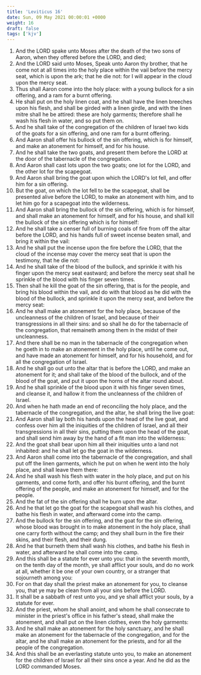```yaml
---
title: 'Leviticus 16'
date: Sun, 09 May 2021 00:00:01 +0000
weight: 16
draft: false
tags: ['kjv'] 
---
```


1. And the LORD spake unto Moses after the death of the two sons of Aaron, when they offered before the LORD, and died;
2. And the LORD said unto Moses, Speak unto Aaron thy brother, that he come not at all times into the holy place within the vail before the mercy seat, which is upon the ark; that he die not: for I will appear in the cloud upon the mercy seat.
3. Thus shall Aaron come into the holy place: with a young bullock for a sin offering, and a ram for a burnt offering.
4. He shall put on the holy linen coat, and he shall have the linen breeches upon his flesh, and shall be girded with a linen girdle, and with the linen mitre shall he be attired: these are holy garments; therefore shall he wash his flesh in water, and so put them on.
5. And he shall take of the congregation of the children of Israel two kids of the goats for a sin offering, and one ram for a burnt offering.
6. And Aaron shall offer his bullock of the sin offering, which is for himself, and make an atonement for himself, and for his house.
7. And he shall take the two goats, and present them before the LORD at the door of the tabernacle of the congregation.
8. And Aaron shall cast lots upon the two goats; one lot for the LORD, and the other lot for the scapegoat.
9. And Aaron shall bring the goat upon which the LORD's lot fell, and offer him for a sin offering.
10. But the goat, on which the lot fell to be the scapegoat, shall be presented alive before the LORD, to make an atonement with him, and to let him go for a scapegoat into the wilderness.
11. And Aaron shall bring the bullock of the sin offering, which is for himself, and shall make an atonement for himself, and for his house, and shall kill the bullock of the sin offering which is for himself:
12. And he shall take a censer full of burning coals of fire from off the altar before the LORD, and his hands full of sweet incense beaten small, and bring it within the vail:
13. And he shall put the incense upon the fire before the LORD, that the cloud of the incense may cover the mercy seat that is upon the testimony, that he die not:
14. And he shall take of the blood of the bullock, and sprinkle it with his finger upon the mercy seat eastward; and before the mercy seat shall he sprinkle of the blood with his finger seven times.
15. Then shall he kill the goat of the sin offering, that is for the people, and bring his blood within the vail, and do with that blood as he did with the blood of the bullock, and sprinkle it upon the mercy seat, and before the mercy seat:
16. And he shall make an atonement for the holy place, because of the uncleanness of the children of Israel, and because of their transgressions in all their sins: and so shall he do for the tabernacle of the congregation, that remaineth among them in the midst of their uncleanness.
17. And there shall be no man in the tabernacle of the congregation when he goeth in to make an atonement in the holy place, until he come out, and have made an atonement for himself, and for his household, and for all the congregation of Israel.
18. And he shall go out unto the altar that is before the LORD, and make an atonement for it; and shall take of the blood of the bullock, and of the blood of the goat, and put it upon the horns of the altar round about.
19. And he shall sprinkle of the blood upon it with his finger seven times, and cleanse it, and hallow it from the uncleanness of the children of Israel.
20. And when he hath made an end of reconciling the holy place, and the tabernacle of the congregation, and the altar, he shall bring the live goat:
21. And Aaron shall lay both his hands upon the head of the live goat, and confess over him all the iniquities of the children of Israel, and all their transgressions in all their sins, putting them upon the head of the goat, and shall send him away by the hand of a fit man into the wilderness:
22. And the goat shall bear upon him all their iniquities unto a land not inhabited: and he shall let go the goat in the wilderness.
23. And Aaron shall come into the tabernacle of the congregation, and shall put off the linen garments, which he put on when he went into the holy place, and shall leave them there:
24. And he shall wash his flesh with water in the holy place, and put on his garments, and come forth, and offer his burnt offering, and the burnt offering of the people, and make an atonement for himself, and for the people.
25. And the fat of the sin offering shall he burn upon the altar.
26. And he that let go the goat for the scapegoat shall wash his clothes, and bathe his flesh in water, and afterward come into the camp.
27. And the bullock for the sin offering, and the goat for the sin offering, whose blood was brought in to make atonement in the holy place, shall one carry forth without the camp; and they shall burn in the fire their skins, and their flesh, and their dung.
28. And he that burneth them shall wash his clothes, and bathe his flesh in water, and afterward he shall come into the camp.
29. And this shall be a statute for ever unto you: that in the seventh month, on the tenth day of the month, ye shall afflict your souls, and do no work at all, whether it be one of your own country, or a stranger that sojourneth among you:
30. For on that day shall the priest make an atonement for you, to cleanse you, that ye may be clean from all your sins before the LORD.
31. It shall be a sabbath of rest unto you, and ye shall afflict your souls, by a statute for ever.
32. And the priest, whom he shall anoint, and whom he shall consecrate to minister in the priest's office in his father's stead, shall make the atonement, and shall put on the linen clothes, even the holy garments:
33. And he shall make an atonement for the holy sanctuary, and he shall make an atonement for the tabernacle of the congregation, and for the altar, and he shall make an atonement for the priests, and for all the people of the congregation.
34. And this shall be an everlasting statute unto you, to make an atonement for the children of Israel for all their sins once a year. And he did as the LORD commanded Moses.
